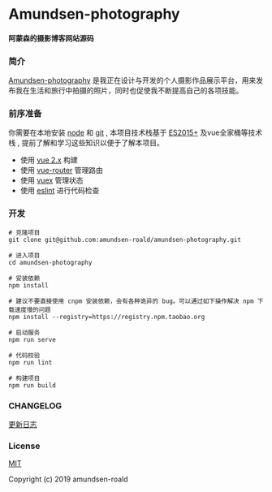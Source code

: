 # Amundsen-photography

#### 阿蒙森的摄影博客网站源码

### 简介

<!-- [Amundsen-photography](https://github.com/amundsen-roald/amundsen-photography)是由个人维护、极简、摄影类型的博客网站，本项目使用容易上手的vue前端框架搭建。 -->

[Amundsen-photography](https://github.com/amundsen-roald/amundsen-photography) 是我正在设计与开发的个人摄影作品展示平台，用来发布我在生活和旅行中拍摄的照片，同时也促使我不断提高自己的各项技能。

### 前序准备
你需要在本地安装 [node](https://nodejs.org/en/) 和 [git](https://git-scm.com/) , 本项目技术栈基于 [ES2015+](http://es6.ruanyifeng.com/) 及vue全家桶等技术栈 , 提前了解和学习这些知识以便于了解本项目。

- 使用 [vue 2.x](https://cn.vuejs.org/index.html) 构建
- 使用 [vue-router](https://router.vuejs.org/zh/) 管理路由
- 使用 [vuex](https://vuex.vuejs.org/zh/) 管理状态
- 使用 [eslint](https://eslint.org/) 进行代码检查

### 开发
```
# 克隆项目
git clone git@github.com:amundsen-roald/amundsen-photography.git

# 进入项目
cd amundsen-photography

# 安装依赖
npm install

# 建议不要直接使用 cnpm 安装依赖，会有各种诡异的 bug。可以通过如下操作解决 npm 下载速度慢的问题
npm install --registry=https://registry.npm.taobao.org

# 启动服务
npm run serve

# 代码校验
npm run lint

# 构建项目
npm run build

```

### CHANGELOG
[更新日志](./CHANGELOG.md)

### License
[MIT](https://github.com/amundsen-roald/amundsen-photography/blob/master/LICENSE)

Copyright (c) 2019 amundsen-roald